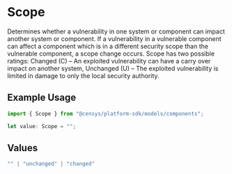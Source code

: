 # Scope

Determines whether a vulnerability in one system or component can impact another system or component. If a vulnerability in a vulnerable component can affect a component which is in a different security scope than the vulnerable component, a scope change occurs. Scope has two possible ratings: Changed (C) – An exploited vulnerability can have a carry over impact on another system, Unchanged (U) – The exploited vulnerability is limited in damage to only the local security authority.

## Example Usage

```typescript
import { Scope } from "@censys/platform-sdk/models/components";

let value: Scope = "";
```

## Values

```typescript
"" | "unchanged" | "changed"
```